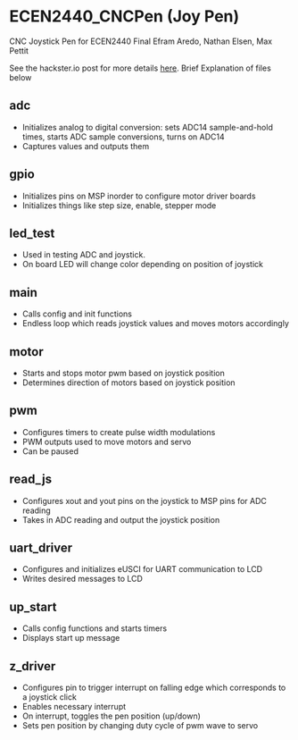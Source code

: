 # ECEN2440_CNCPen (Joy Pen)
CNC Joystick Pen for ECEN2440 Final
Efram Aredo, Nathan Elsen, Max Pettit

See the hackster.io post for more details [here](https://www.hackster.io/maxpettit/joy-pen-74b8a4).
Brief Explanation of files below

## adc 
* Initializes analog to digital conversion: sets ADC14 sample-and-hold times, starts ADC sample conversions, turns on ADC14
* Captures values and outputs them

## gpio 
* Initializes pins on MSP inorder to configure motor driver boards
* Initializes things like step size, enable, stepper mode

## led_test
* Used in testing ADC and joystick.
* On board LED will change color depending on position of joystick

## main 
* Calls config and init functions
* Endless loop which reads joystick values and moves motors accordingly

## motor
* Starts and stops motor pwm based on joystick position
* Determines direction of motors based on joystick position

## pwm 
* Configures timers to create pulse width modulations
* PWM outputs used to move motors and servo
* Can be paused

## read_js
* Configures xout and yout pins on the joystick to MSP pins for ADC reading
* Takes in ADC reading and output the joystick position

## uart_driver
* Configures and initializes eUSCI for UART communication to LCD
* Writes desired messages to LCD

## up_start
* Calls config functions and starts timers
* Displays start up message

## z_driver
* Configures pin to trigger interrupt on falling edge which corresponds to a joystick click
* Enables necessary interrupt
* On interrupt, toggles the pen position (up/down)
* Sets pen position by changing duty cycle of pwm wave to servo
